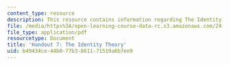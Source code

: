 ```yaml
---
content_type: resource
description: This resource contains information regarding The Identity Theory.
file: /media/https%3A/open-learning-course-data-rc.s3.amazonaws.com/24-09-minds-and-machines-fall-2011/b49434ce44b077b3861171519a6b7ee9_MIT24_09F11_identity.pdf
file_type: application/pdf
resourcetype: Document
title: 'Handout 7: The Identity Theory'
uid: b49434ce-44b0-77b3-8611-71519a6b7ee9
---
```

